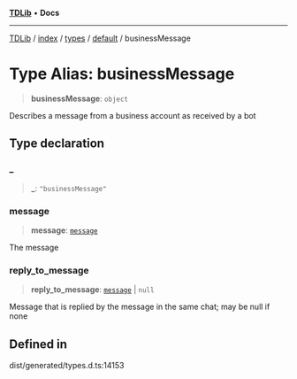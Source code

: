 [**TDLib**](../../../../../../README.md) • **Docs**

***

[TDLib](../../../../../../modules.md) / [index](../../../../../README.md) / [types](../../../README.md) / [default](../README.md) / businessMessage

# Type Alias: businessMessage

> **businessMessage**: `object`

Describes a message from a business account as received by a bot

## Type declaration

### \_

> **\_**: `"businessMessage"`

### message

> **message**: [`message`](message-1.md)

The message

### reply\_to\_message

> **reply\_to\_message**: [`message`](message-1.md) \| `null`

Message that is replied by the message in the same chat; may be null if none

## Defined in

dist/generated/types.d.ts:14153
